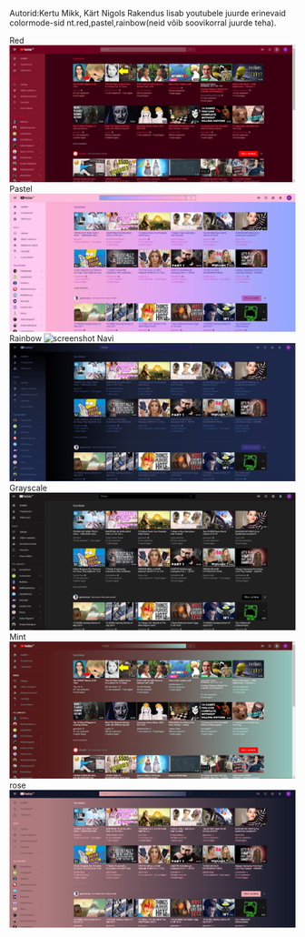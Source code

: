 
Autorid:Kertu Mikk, Kärt Nigols
Rakendus lisab youtubele juurde erinevaid colormode-sid nt.red,pastel,rainbow(neid võib soovikorral juurde teha).

Red
![screenshot](images/redScreen.JPG "screenshot")
Pastel
![screenshot](images/pastelScreen.JPG "screenshot")
Rainbow
![screenshot](images/rainbowScreen.JPG "screenshot")
Navi
![screenshot](images/NavySC.JPG "screenshot")
Grayscale
![screenshot](images/graySc.JPG "screenshot")
Mint
![screenshot](images/MintScreen.JPG "screenshot")
rose
![screenshot](images/roseScreen.JPG "screenshot")
